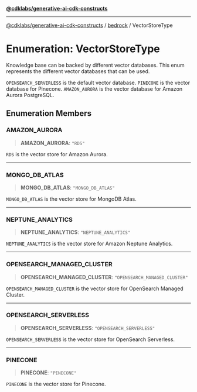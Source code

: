 [**@cdklabs/generative-ai-cdk-constructs**](../../../../README.md)

***

[@cdklabs/generative-ai-cdk-constructs](../../../../README.md) / [bedrock](../README.md) / VectorStoreType

# Enumeration: VectorStoreType

Knowledge base can be backed by different vector databases.
This enum represents the different vector databases that can be used.

`OPENSEARCH_SERVERLESS` is the default vector database.
`PINECONE` is the vector database for Pinecone.
`AMAZON_AURORA` is the vector database for Amazon Aurora PostgreSQL.

## Enumeration Members

### AMAZON\_AURORA

> **AMAZON\_AURORA**: `"RDS"`

`RDS` is the vector store for Amazon Aurora.

***

### MONGO\_DB\_ATLAS

> **MONGO\_DB\_ATLAS**: `"MONGO_DB_ATLAS"`

`MONGO_DB_ATLAS` is the vector store for MongoDB Atlas.

***

### NEPTUNE\_ANALYTICS

> **NEPTUNE\_ANALYTICS**: `"NEPTUNE_ANALYTICS"`

`NEPTUNE_ANALYTICS` is the vector store for Amazon Neptune Analytics.

***

### OPENSEARCH\_MANAGED\_CLUSTER

> **OPENSEARCH\_MANAGED\_CLUSTER**: `"OPENSEARCH_MANAGED_CLUSTER"`

`OPENSEARCH_MANAGED_CLUSTER` is the vector store for OpenSearch Managed Cluster.

***

### OPENSEARCH\_SERVERLESS

> **OPENSEARCH\_SERVERLESS**: `"OPENSEARCH_SERVERLESS"`

`OPENSEARCH_SERVERLESS` is the vector store for OpenSearch Serverless.

***

### PINECONE

> **PINECONE**: `"PINECONE"`

`PINECONE` is the vector store for Pinecone.
